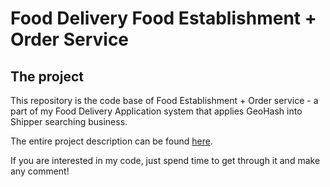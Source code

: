 # Food Delivery Food Establishment + Order Service

## The project
This repository is the code base of Food Establishment + Order service - a part of my Food Delivery Application system that applies GeoHash into Shipper searching business.

The entire project description can be found [here](https://github.com/Minh8181-blz/Food_Delivery-shipping-service).

If you are interested in my code, just spend time to get through it and make any comment!
